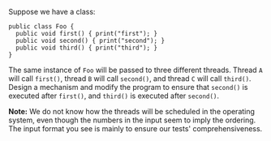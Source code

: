 Suppose we have a class:

```
public class Foo {
  public void first() { print("first"); }
  public void second() { print("second"); }
  public void third() { print("third"); }
}
```

The same instance of `Foo` will be passed to three different threads. Thread `A` will call `first()`, thread `B` will call `second()`, and thread `C` will call `third()`. Design a mechanism and modify the program to ensure that `second()` is executed after `first()`, and `third()` is executed after `second()`.

**Note:** We do not know how the threads will be scheduled in the operating system, even though the numbers in the input seem to imply the ordering. The input format you see is mainly to ensure our tests' comprehensiveness.